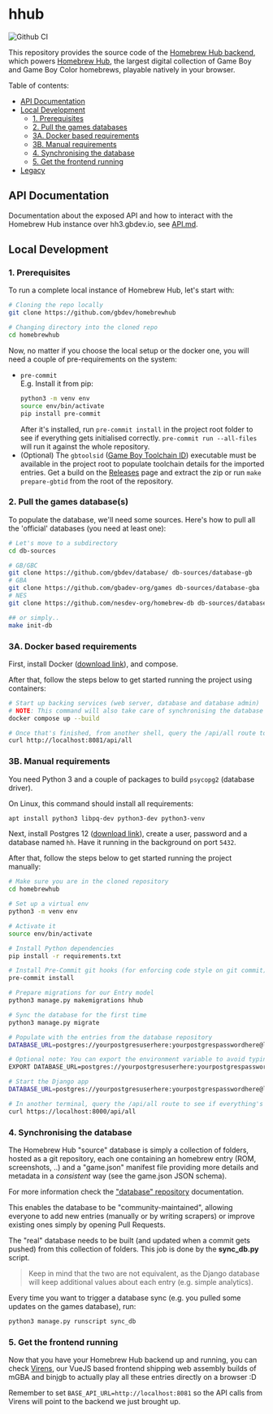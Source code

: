 # hhub

![Github CI](https://github.com/gbdev/homebrewhub/actions/workflows/ci.yaml/badge.svg)

This repository provides the source code of the [Homebrew Hub backend](https://hh3.gbdev.io/api), which powers [Homebrew Hub](https://hh.gbdev.io), the largest digital collection of Game Boy and Game Boy Color homebrews, playable natively in your browser.

Table of contents:

- [API Documentation](#api-documentation)
- [Local Development](#local-development)
  - [1. Prerequisites](#1-prerequisites)
  - [2. Pull the games databases](#2-pull-the-games-databases)
  - [3A. Docker based requirements](#3a-docker-based-requirements)
  - [3B. Manual requirements](#3b-manual-requirements)
  - [4. Synchronising the database](#4-synchronising-the-database)
  - [5. Get the frontend running](#5-get-the-frontend-running)
- [Legacy](#legacy)

## API Documentation

Documentation about the exposed API and how to interact with the Homebrew Hub instance over hh3.gbdev.io, see [API.md](API.md).

## Local Development

### 1. Prerequisites

To run a complete local instance of Homebrew Hub, let's start with:

```sh
# Cloning the repo locally
git clone https://github.com/gbdev/homebrewhub

# Changing directory into the cloned repo
cd homebrewhub
```

Now, no matter if you choose the local setup or the docker one, you will need a couple of pre-requirements on the system:

- `pre-commit` <br>
  E.g. Install it from pip:
  ```bash
  python3 -m venv env
  source env/bin/activate
  pip install pre-commit
  ```
  After it's installed, run `pre-commit install` in the project root folder to see if everything gets initialised correctly. `pre-commit run --all-files` will run it against the whole repository.
- (Optional) The `gbtoolsid` ([Game Boy Toolchain ID](https://github.com/bbbbbr/gbtoolsid)) executable must be available in the project root to populate toolchain details for the imported entries. Get a build on the [Releases](https://github.com/bbbbbr/gbtoolsid/releases/latest) page and extract the zip or run `make prepare-gbtid` from the root of the repository.

### 2. Pull the games database(s)

To populate the database, we'll need some sources. Here's how to pull all the 'official' databases (you need at least one):

```bash
# Let's move to a subdirectory
cd db-sources

# GB/GBC
git clone https://github.com/gbdev/database/ db-sources/database-gb
# GBA
git clone https://github.com/gbadev-org/games db-sources/database-gba
# NES
git clone https://github.com/nesdev-org/homebrew-db db-sources/database-nes

## or simply..
make init-db
```

### 3A. Docker based requirements

First, install Docker ([download link](https://docs.docker.com/get-docker/)), and compose.

After that, follow the steps below to get started running the project using containers:

```bash
# Start up backing services (web server, database and database admin)
# NOTE: This command will also take care of synchronising the database (including migrations)
docker compose up --build

# Once that's finished, from another shell, query the /api/all route to see if everything's there
curl http://localhost:8081/api/all
```

### 3B. Manual requirements

You need Python 3 and a couple of packages to build `psycopg2` (database driver).

On Linux, this command should install all requirements:

```bash
apt install python3 libpq-dev python3-dev python3-venv
```

Next, install Postgres 12 ([download link](https://www.postgresql.org/download/)), create a user, password and a database named `hh`. Have it running in the background on port `5432`.

After that, follow the steps below to get started running the project manually:

```bash
# Make sure you are in the cloned repository
cd homebrewhub

# Set up a virtual env
python3 -m venv env

# Activate it
source env/bin/activate

# Install Python dependencies
pip install -r requirements.txt

# Install Pre-Commit git hooks (for enforcing code style on git commit)
pre-commit install

# Prepare migrations for our Entry model
python3 manage.py makemigrations hhub

# Sync the database for the first time
python3 manage.py migrate

# Populate with the entries from the database repository
DATABASE_URL=postgres://yourpostgresuserhere:yourpostgrespasswordhere@localhost:5432/hh python3 manage.py runscript sync_db

# Optional note: You can export the environment variable to avoid typing it each time:
EXPORT DATABASE_URL=postgres://yourpostgresuserhere:yourpostgrespasswordhere@localhost:5432/hh

# Start the Django app
DATABASE_URL=postgres://yourpostgresuserhere:yourpostgrespasswordhere@localhost:5432/hh python3 manage.py runserver

# In another terminal, query the /api/all route to see if everything's there
curl https://localhost:8000/api/all
```

### 4. Synchronising the database

The Homebrew Hub "source" database is simply a collection of folders, hosted as a git repository, each one containing an homebrew entry (ROM, screenshots, ..) and a "game.json" manifest file providing more details and metadata in a _consistent_ way (see the game.json JSON schema).

For more information check the ["database" repository](https://github.com/gbdev/database) documentation.

This enables the database to be "community-maintained", allowing everyone to add new entries (manually or by writing scrapers) or improve existing ones simply by opening Pull Requests.

The "real" database needs to be built (and updated when a commit gets pushed) from this collection of folders. This job is done by the **sync_db.py** script.

> Keep in mind that the two are not equivalent, as the Django database will keep additional values about each entry (e.g. simple analytics).

Every time you want to trigger a database sync (e.g. you pulled some updates on the games database), run:

```bash
python3 manage.py runscript sync_db
```

### 5. Get the frontend running

Now that you have your Homebrew Hub backend up and running, you can check [Virens](https://github.com/gbdev/virens), our VueJS based frontend shipping web assembly builds of mGBA and binjgb to actually play all these entries directly on a browser :D

Remember to set `BASE_API_URL=http://localhost:8081` so the API calls from Virens will point to the backend we just brought up.
